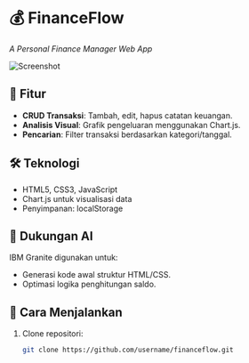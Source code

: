 # 💰 FinanceFlow  
*A Personal Finance Manager Web App*  

![Screenshot](assets/screenshot.png)  

## 🌟 Fitur  
- **CRUD Transaksi**: Tambah, edit, hapus catatan keuangan.  
- **Analisis Visual**: Grafik pengeluaran menggunakan Chart.js.  
- **Pencarian**: Filter transaksi berdasarkan kategori/tanggal.  

## 🛠 Teknologi  
- HTML5, CSS3, JavaScript  
- Chart.js untuk visualisasi data  
- Penyimpanan: localStorage  

## 🤖 Dukungan AI  
IBM Granite digunakan untuk:  
- Generasi kode awal struktur HTML/CSS.  
- Optimasi logika penghitungan saldo.  

## 🚀 Cara Menjalankan  
1. Clone repositori:  
   ```bash
   git clone https://github.com/username/financeflow.git
